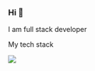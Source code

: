 ### Hi 👋 
I am full stack developer


My tech stack

<img src="https://img.shields.io/badge/HTML-000?style=for-the-badge&logo=html5&logoColor=FFFF00"/>
